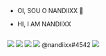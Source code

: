 - OI, SOU O NANDIIXX 🤗
- HI, I AM NANDIIXX

   ##
 
<div> 
  <a href="https://www.youtube.com/channel/UCJUq5KbYxUjSfzxzS-eojyw" target="_blank"><img src="https://img.shields.io/badge/YouTube-FF0000?style=for-the-badge&logo=youtube&logoColor=white" target="_blank"></a>
  <a href="https://instagram.com/hernandiixx" target="_blank"><img src="https://img.shields.io/badge/-Instagram-%23E4405F?style=for-the-badge&logo=instagram&logoColor=white" target="_blank"></a>
 	<a href="https://www.google.com.br/search?q=nandiixx%230531&sxsrf=ALiCzsb-_RJEubq4hU1RshP5Incu9_Zfzg%3A1657147661047&source=hp&ei=DRHGYq4sz_bWxA-YuKWoDw&iflsig=AJiK0e8AAAAAYsYfHcI_byQ-F_SH4FemQYP57IQJ9N_i&ved=0ahUKEwju5rKNrOX4AhVPu5UCHRhcCfUQ4dUDCAc&uact=5&oq=nandiixx%230531&gs_lcp=Cgdnd3Mtd2l6EAM6BwgjEOoCECc6BAgjECc6EQguEIAEELEDEIMBEMcBENEDOgsIABCABBCxAxCDAToICAAQgAQQsQM6CAguEIAEELEDOgsILhCABBCxAxCDAToECAAQQzoRCC4QgAQQsQMQgwEQxwEQowI6CgguELEDENQCEEM6DgguEIAEELEDEIMBENQCOgUILhCABDoHCC4QsQMQQzoHCAAQsQMQQzoHCC4Q1AIQQzoECC4QQzoKCC4QxwEQ0QMQQzoMCC4QxwEQowIQChBDOgYIABAKEEM6DgguEIAEELEDEMcBEK8BOgUIABCABDoHCC4QgAQQCjoLCC4QgAQQxwEQrwE6CgguELEDEIMBEAo6CAguEIAEENQCOgoIABCxAxCDARAKOggIABCxAxCDAToHCAAQsQMQDToECAAQDToKCC4QsQMQ1AIQDToHCC4QsQMQDToECC4QDToKCC4QxwEQrwEQDVD_BFi6N2CYOmgHcAB4AYABkwGIAcQRkgEEMi4xN5gBAKABAbABCg&sclient=gws-wiz" target="_blank"><img src="https://img.shields.io/badge/Twitch-9146FF?style=for-the-badge&logo=twitch&logoColor=white" target="_blank"></a>
 <img src="https://img.shields.io/badge/Discord-7289DA?style=for-the-badge&logo=discord&logoColor=white" <div> @nandiixx#4542 </a> 
  <a href = "mailto:sednanreh.nandes@gmail.com"><img src="https://img.shields.io/badge/-Gmail-%23333?style=for-the-badge&logo=gmail&logoColor=white" target="_blank"></a>
 

</div>
